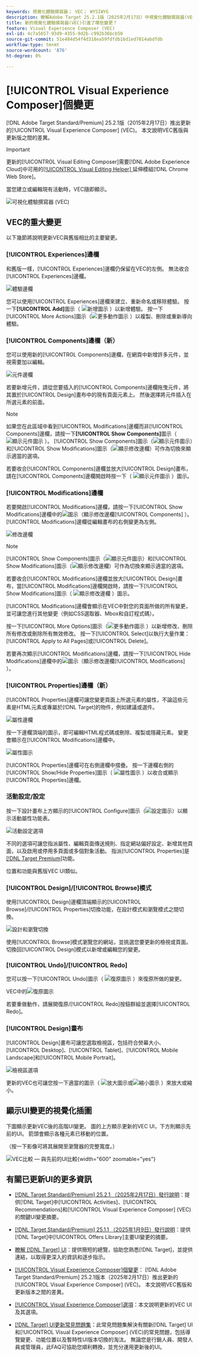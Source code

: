 ```yaml
---
keywords: 視覺化體驗撰寫器； VEC； WYSIWYG
description: 瞭解Adobe Target 25.2.1版（2025年2月17日）中視覺化體驗撰寫器(VEC)所推出的變更。
title: 新的視覺化體驗撰寫器(VEC)引進了哪些變更？
feature: Visual Experience Composer (VEC)
exl-id: 4c7a5657-93d9-4355-9d2b-c992b36bcb50
source-git-commit: 51e484d54f4d318ea59fdfdb16d1ed7014abdfdb
workflow-type: tm+mt
source-wordcount: '876'
ht-degree: 0%

---
```


# [!UICONTROL Visual Experience Composer]個變更

[!DNL Adobe Target Standard/Premium] 25.2.1版（2015年2月17日）推出更新的[!UICONTROL Visual Experience Composer] (VEC)。 本文說明VEC舊版與更新版之間的差異。

>[!IMPORTANT]
>
>更新的[!UICONTROL Visual Editing Composer]需要[!DNL Adobe Experience Cloud]中可用的[[!UICONTROL Visual Editing Helper] ](/help/main/c-experiences/c-visual-experience-composer/r-troubleshoot-composer/visual-editing-helper-extension.md)延伸模組[!DNL Chrome Web Store]。

當您建立或編輯現有活動時，VEC隨即顯示。

![可視化體驗撰寫器 (VEC)](/help/main/c-experiences/c-visual-experience-composer/assets/vec-highlight-refresh.png)

## VEC的重大變更

以下幾節將說明更新VEC與舊版相比的主要變更。

### [!UICONTROL Experiences]邊欄

和舊版一樣，[!UICONTROL Experiences]邊欄仍保留在VEC的左側。 無法收合[!UICONTROL Experiences]邊欄。

![體驗邊欄](/help/main/c-experiences/c-visual-experience-composer/assets/experiences-panel.png)

您可以使用[!UICONTROL Experiences]邊欄來建立、重新命名或移除體驗。 按一下&#x200B;**[!UICONTROL Add]**&#x200B;圖示（ ![新增圖示](/help/main/assets/icons/Add.svg) ）以新增體驗。 按一下[!UICONTROL More Actions]圖示（![更多動作圖示](/help/main/assets/icons/MoreSmall.svg) ）以複製、刪除或重新導向體驗。

### [!UICONTROL Components]邊欄（新）

您可以使用新的[!UICONTROL Components]邊欄，在網頁中新增許多元件，並視需要加以編輯。

![元件邊欄](/help/main/c-experiences/c-visual-experience-composer/assets/components-panel.png)

若要新增元件，請從您要插入的[!UICONTROL Components]邊欄拖曳元件，將其置於[!UICONTROL Design]畫布中的現有頁面元素上。 然後選擇將元件插入在所選元素的前面。

>[!NOTE]
>
>如果您在此區域中看到[!UICONTROL Modifications]邊欄而非[!UICONTROL Components]邊欄，請按一下&#x200B;**[!UICONTROL Show Components]**&#x200B;圖示（ ![顯示元件圖示](/help/main/assets/icons/Add.svg) ）。 [!UICONTROL Show Components]圖示（![顯示元件圖示](/help/main/assets/icons/Add.svg)）和[!UICONTROL Show Modifications]圖示（![顯示修改邊欄](/help/main/assets/icons/History.svg)）可作為切換來顯示適當的選項。
>
>若要收合[!UICONTROL Components]邊欄並放大[!UICONTROL Design]畫布，請在[!UICONTROL Components]邊欄開啟時按一下（ ![顯示元件圖示](/help/main/assets/icons/Add.svg) ）圖示。

### [!UICONTROL Modifications]邊欄

若要開啟[!UICONTROL Modifications]邊欄，請按一下[!UICONTROL Show Modifications]邊欄中的![圖示（ ](/help/main/assets/icons/History.svg)顯示修改邊欄[!UICONTROL Components] ）。 [!UICONTROL Modifications]邊欄從編輯畫布的右側變更為左側。

![修改邊欄](/help/main/c-experiences/c-visual-experience-composer/assets/modifications-panel.png)

>[!NOTE]
>
>[!UICONTROL Show Components]圖示（![顯示元件圖示](/help/main/assets/icons/Add.svg)）和[!UICONTROL Show Modifications]圖示（![顯示修改邊欄](/help/main/assets/icons/History.svg)）可作為切換來顯示適當的選項。
>
>若要收合[!UICONTROL Modifications]邊欄並放大[!UICONTROL Design]畫布，當[!UICONTROL Modifications]邊欄開啟時，請按一下[!UICONTROL Show Modifications]圖示（ ![顯示修改邊欄](/help/main/assets/icons/History.svg) ）圖示。

[!UICONTROL Modifications]邊欄會顯示在VEC中對您的頁面所做的所有變更，並可讓您進行其他變更（例如CSS選取器、Mbox和自訂程式碼）。

按一下[!UICONTROL More Options]圖示（![更多動作圖示](/help/main/assets/icons/MoreSmall.svg) ）以新增修改、刪除所有修改或刪除所有無效修改。 按一下[!UICONTROL Select]以執行大量作業： [!UICONTROL Apply to All Pages]或[!UICONTROL Delete]。

若要再次顯示[!UICONTROL Modifications]邊欄，請按一下[!UICONTROL Hide Modifications]邊欄中的![圖示（ ](/help/main/assets/icons/History.svg)顯示修改邊欄[!UICONTROL Modifications] ）。

### [!UICONTROL Properties]邊欄（新）

[!UICONTROL Properties]邊欄可讓您變更頁面上所選元素的屬性，不論這些元素是HTML元素或專屬於[!DNL Target]的物件，例如建議或選件。

![屬性邊欄](/help/main/c-experiences/c-visual-experience-composer/assets/properties-panel.png)

按一下邊欄頂端的圖示，即可編輯HTML程式碼或刪除、複製或隱藏元素。 變更會顯示在[!UICONTROL Modifications]邊欄中。

![屬性圖示](/help/main/c-experiences/c-visual-experience-composer/assets/options-icons.png)

[!UICONTROL Properties]邊欄可在右側邊欄中摺疊。 按一下邊欄右側的[!UICONTROL Show/Hide Properties]圖示（ ![屬性圖示](/help/main/assets/icons/Propertie.svg) ）以收合或顯示[!UICONTROL Properties]邊欄。

### 活動設定/設定

按一下設計畫布上方顯示的[!UICONTROL Configure]圖示（![設定圖示](/help/main/assets/icons/Setting.svg)）以顯示活動屬性功能表。

![活動設定選項](/help/main/c-experiences/c-visual-experience-composer/assets/configure-options.png)

不同的選項可讓您指派屬性、編輯頁面傳送規則、指定網站偏好設定、新增其他頁面，以及啟用或停用多頁面或多個對象活動。 指派[!UICONTROL Properties]是[[!DNL Target Premium]](/help/main/c-intro/intro.md#premium)功能。

位置和功能與舊版VEC UI類似。

### [!UICONTROL Design]/[!UICONTROL Browse]模式

使用[!UICONTROL Design]邊欄頂端顯示的[!UICONTROL Browse]/[!UICONTROL Properties]切換功能，在設計模式和瀏覽模式之間切換。

![設計和瀏覽切換](/help/main/c-experiences/c-visual-experience-composer/assets/design-browse-mode.png)

使用[!UICONTROL Browse]模式瀏覽您的網站，並挑選您要更新的檢視或頁面。 切換回[!UICONTROL Design]模式以新增或編輯您的變更。

### [!UICONTROL Undo]/[!UICONTROL Redo]

您可以按一下[!UICONTROL Undo]圖示（ ![復原圖示](/help/main/assets/icons/Undo.svg) ）來復原所做的變更。

VEC中的![復原圖示](/help/main/c-experiences/c-visual-experience-composer/assets/undo.png)

若要重做動作，請展開復原/[!UICONTROL Redo]按鈕群組並選擇[!UICONTROL Redo]。

### [!UICONTROL Design]畫布

[!UICONTROL Design]畫布可讓您選取檢視區，包括符合熒幕大小、[!UICONTROL Desktop]、[!UICONTROL Tablet]、[!UICONTROL Mobile Landscape]和[!UICONTROL Mobile Portrait]。

![檢視區選項](/help/main/c-experiences/c-visual-experience-composer/assets/viewports.png)

更新的VEC也可讓您按一下適當的圖示（ ![放大圖示](/help/main/assets/icons/ZoomIn.svg)或![縮小圖示](/help/main/assets/icons/ZoomOut.svg) ）來放大或縮小。

## 顯示UI變更的視覺化插圖

下圖顯示更新VEC後的高階UI變更。 圖的上方顯示更新的VEC UI，下方則顯示先前的UI。 箭頭會顯示各種元素已移動的位置。

（按一下影像可將其展開至瀏覽器的完整寬度。）

![VEC比較 — 與先前的UI比較](/help/main/c-experiences/c-visual-experience-composer/assets/vec-comparison.png){width="600" zoomable="yes"}

## 有關已更新UI的更多資訊

* [[!DNL Target Standard/Premium] 25.2.1 （2025年2月17日）發行說明](/help/main/r-release-notes/release-notes-for-previous-releases.md#ui-update-2)：提供[!DNL Target]中[!UICONTROL Activities]、[!UICONTROL Recommendations]和[!UICONTROL Visual Experience Composer] (VEC)的關鍵UI變更摘要。

* [[!DNL Target Standard/Premium] 25.1.1 （2025年1月9日）發行說明](/help/main/r-release-notes/release-notes-for-previous-releases.md#ui-update-1)：提供[!DNL Target]中[!UICONTROL Offers Library]主要UI變更的摘要。

* [瞭解 [!DNL Target] UI](/help/main/c-intro/understand-the-target-ui.md)：提供簡短的總覽，協助您熟悉[!DNL Target]，並提供連結，以取得更深入的資訊和逐步指示。

* [[!UICONTROL Visual Experience Composer]個變更](/help/main/c-experiences/c-visual-experience-composer/vec-changes.md)： [!DNL Adobe Target Standard/Premium] 25.2.1版本（2025年2月17日）推出更新的[!UICONTROL Visual Experience Composer] (VEC)。 本文說明VEC舊版和更新版本之間的差異。

* [[!UICONTROL Visual Experience Composer]選項](/help/main/c-experiences/c-visual-experience-composer/viztarget-options.md)：本文說明更新的VEC UI及其選項。

* [[!DNL Target] UI更新常見問題集](/help/main/c-intro/updated-ui-faq.md)：此常見問題集解決有關新[!DNL Target] UI和[!UICONTROL Visual Experience Composer] (VEC)的常見問題，包括導覽變更、功能位置以及暫時性UI版本切換的淘汰。 無論您是行銷人員、開發人員或管理員，此FAQ可協助您順利轉換，並充分運用更新後的UI。